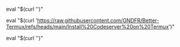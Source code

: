 eval "$(curl '')"

eval "$(curl 'https://raw.githubusercontent.com/GNDFR/Better-Termux/refs/heads/main/Install%20Codeserver%20on%20Termux')"

eval "$(curl '')"
